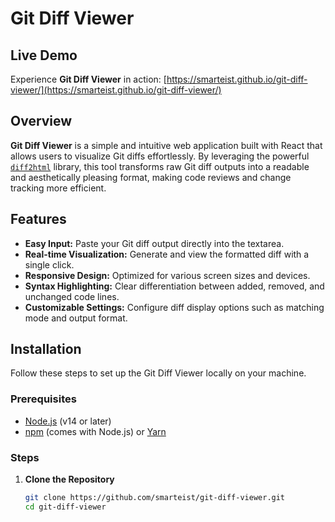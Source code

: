 # Git Diff Viewer

## Live Demo

Experience **Git Diff Viewer** in action: [https://smarteist.github.io/git-diff-viewer/](https://smarteist.github.io/git-diff-viewer/)

## Overview

**Git Diff Viewer** is a simple and intuitive web application built with React that allows users to visualize Git diffs effortlessly. By leveraging the powerful [`diff2html`](https://diff2html.xyz/) library, this tool transforms raw Git diff outputs into a readable and aesthetically pleasing format, making code reviews and change tracking more efficient.

## Features

- **Easy Input:** Paste your Git diff output directly into the textarea.
- **Real-time Visualization:** Generate and view the formatted diff with a single click.
- **Responsive Design:** Optimized for various screen sizes and devices.
- **Syntax Highlighting:** Clear differentiation between added, removed, and unchanged code lines.
- **Customizable Settings:** Configure diff display options such as matching mode and output format.

## Installation

Follow these steps to set up the Git Diff Viewer locally on your machine.

### Prerequisites

- [Node.js](https://nodejs.org/) (v14 or later)
- [npm](https://www.npmjs.com/) (comes with Node.js) or [Yarn](https://yarnpkg.com/)

### Steps

1. **Clone the Repository**

   ```bash
   git clone https://github.com/smarteist/git-diff-viewer.git
   cd git-diff-viewer
